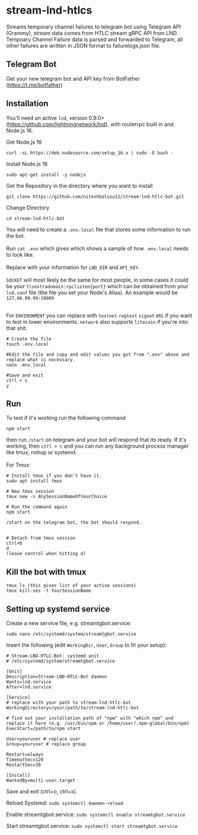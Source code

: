 # stream-lnd-htlcs

Streams temporary channel failures to telegram bot using Telegram API (Grammy), stream data comes from HTLC stream gRPC API from LND. Tempoary Channel Failure data is parsed and forwarded to Telegram, all other failures are written in JSON format to failurelogs.json file.

## Telegram Bot

Get your new telegram bot and API key from BotFather (https://t.me/botfather)

## Installation

You'll need an active `lnd`, version 0.9.0+ (https://github.com/lightningnetwork/lnd), with routerrpc built in and Node.js 16.

Get Node.js 16

```
curl -sL https://deb.nodesource.com/setup_16.x | sudo -E bash -
```

Install Node.js 16

```
sudo apt-get install -y nodejs
```

Get the Repository in the directory where you want to install

```
git clone https://github.com/niteshbalusu11/stream-lnd-htlc-bot.git
```

Change Directory

```
cd stream-lnd-htlc-bot
```

You will need to create a `.env.local` file that stores some information to run the bot. <br></br>
Run `cat .env` which gives which shows a sample of how `.env.local` needs to look like. <br></br>
Replace with your information for `LND_DIR` and `API_KEY`.<br></br>
`SOCKET` will most likely be the same for most people, in some cases it could be your `tlsextradomain:rpclisten{port}` which can be obtained from your `lnd.conf` file (the file you set your Node's Alias). An example would be `127.66.99.99:10009`
<br></br>

For `ENVIRONMENT` you can replace with `testnet` `regtest` `signet` etc if you want to test in lower environments. `network` also supports `litecoin` if you're into that shit.

```
# Create the file
touch .env.local

#Edit the file and copy and edit values you got from ".env" above and replace what is necessary.
nano .env.local

#Save and exit
ctrl + x
y
```

## Run

To test if it's working run the following command

```
npm start
```

then run `/start` on telegram and your bot will respond that its ready. If it's working, then `ctrl + c` and you can run any background process manager like tmux, nohup or systemd.
<br></br>
For Tmux:

```
# Install tmux if you don't have it.
sudo apt install tmux

# New tmux session
tmux new -s AnySessionNameOfYourChoice

# Run the command again
npm start

/start on the telegram bot, the bot should respond.


# Detach from tmux session
ctrl+b
d
(leave control when hitting d)
```

## Kill the bot with tmux

```
tmux ls (this gives list of your active sessions)
tmux kill-ses -t YourSessionName
```

## Setting up systemd service
Create a new service file, e.g. streamtgbot.service:
```
sudo nano /etc/systemd/system/streamtgbot.service
```
Insert the following (edit `WorkingDir`, `User`, `Group` to fit your setup): 
```
# Stream-LND-HTLC-Bot: systemd unit
# /etc/systemd/system/streamtgbot.service

[Unit]
Description=Stream-LND-HTLC-Bot daemon
Wants=lnd.service
After=lnd.service

[Service]
# replace with your path to stream-lnd-htlc-bot
WorkingDirectory=/your/path/to/stream-lnd-htlc-bot

# find out your installation path of "npm" with "which npm" and replace it here (e.g. /usr/bin/npm or /home/user/.npm-global/bin/npm)
ExecStart=/path/to/npm start

User=youruser # replace user
Group=youruser # replace group 

Restart=always
TimeoutSec=120
RestartSec=30

[Install]
WantedBy=multi-user.target
```
Save and exit (ctrl+o, ctrl+x).

Reload Systemd: `sudo systemctl daemon-reload`

Enable streamtgbot.service: `sudo systemctl enable streamtgbot.service`

Start streamtgbot.service: `sudo systemctl start streamtgbot.service` 
